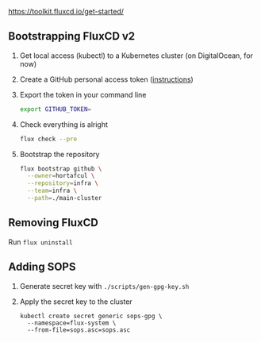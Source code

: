 https://toolkit.fluxcd.io/get-started/

## Bootstrapping FluxCD v2

1. Get local access (kubectl) to a Kubernetes cluster (on DigitalOcean, for now) 

2. Create a GitHub personal access token ([instructions](https://docs.github.com/en/github/authenticating-to-github/creating-a-personal-access-token))

3. Export the token in your command line
   ```sh
   export GITHUB_TOKEN=
   ```

4. Check everything is alright
   ```sh
   flux check --pre
   ```

5. Bootstrap the repository
   ```sh
   flux bootstrap github \
     --owner=hortafcul \
     --repository=infra \
     --team=infra \
     --path=./main-cluster
   ```

## Removing FluxCD

Run `flux uninstall`


## Adding SOPS

1. Generate secret key with `./scripts/gen-gpg-key.sh`

2. Apply the secret key to the cluster
   ```
   kubectl create secret generic sops-gpg \
     --namespace=flux-system \
     --from-file=sops.asc=sops.asc
   ```
